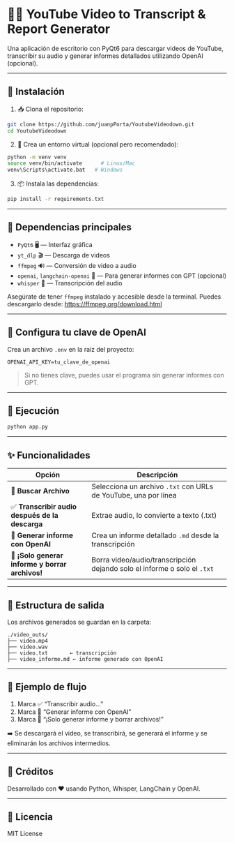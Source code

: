 # 🎥📄 YouTube Video to Transcript & Report Generator

Una aplicación de escritorio con PyQt6 para descargar videos de YouTube, transcribir su audio y generar informes detallados utilizando OpenAI (opcional).

---

## 🔧 Instalación

1. 📥 Clona el repositorio:

```bash
git clone https://github.com/juanpPorta/YoutubeVideodown.git
cd YoutubeVideodown
```

2. 🐍 Crea un entorno virtual (opcional pero recomendado):

```bash
python -m venv venv
source venv/bin/activate      # Linux/Mac
venv\Scripts\activate.bat   # Windows
```

3. 📦 Instala las dependencias:

```bash
pip install -r requirements.txt
```

---

## 🧰 Dependencias principales

- `PyQt6` 🖥️ — Interfaz gráfica
- `yt_dlp` 🎬 — Descarga de videos
- `ffmpeg` 🔊 — Conversión de video a audio
- `openai`, `langchain-openai` 🤖 — Para generar informes con GPT (opcional)
- `whisper` 🧠 — Transcripción del audio

Asegúrate de tener `ffmpeg` instalado y accesible desde la terminal. Puedes descargarlo desde: https://ffmpeg.org/download.html

---

## 🔐 Configura tu clave de OpenAI

Crea un archivo `.env` en la raíz del proyecto:

```env
OPENAI_API_KEY=tu_clave_de_openai
```

> Si no tienes clave, puedes usar el programa sin generar informes con GPT.

---

## 🚀 Ejecución

```bash
python app.py
```

---

## ✨ Funcionalidades

| Opción | Descripción |
|--------|-------------|
| 📁 **Buscar Archivo** | Selecciona un archivo `.txt` con URLs de YouTube, una por línea |
| ✅ **Transcribir audio después de la descarga** | Extrae audio, lo convierte a texto (.txt) |
| 🧠 **Generar informe con OpenAI** | Crea un informe detallado `.md` desde la transcripción |
| 🧹 **¡Solo generar informe y borrar archivos!** | Borra video/audio/transcripción dejando solo el informe o solo el `.txt` |

---

## 📂 Estructura de salida

Los archivos generados se guardan en la carpeta:

```
./video_outs/
├── video.mp4
├── video.wav
├── video.txt       ← transcripción
├── video_informe.md ← informe generado con OpenAI
```

---

## 🧪 Ejemplo de flujo

1. Marca ✅ “Transcribir audio...”
2. Marca 🧠 “Generar informe con OpenAI”
3. Marca 🧹 “¡Solo generar informe y borrar archivos!”

➡️ Se descargará el video, se transcribirá, se generará el informe y se eliminarán los archivos intermedios.

---

## 💬 Créditos

Desarrollado con ❤️ usando Python, Whisper, LangChain y OpenAI.

---

## 📌 Licencia

MIT License
